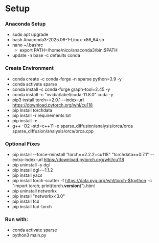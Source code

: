 # Setup
### Anaconda Setup
+ sudo apt upgrade
+ bash Anaconda3-2025.06-1-Linux-x86_64.sh
+ nano ~/.bashrc
    + export PATH=/home/nico/anaconda3/bin:$PATH
+ update -n base -c defaults conda

### Create Environment
+ conda create -c conda-forge -n sparse python=3.9 -y
+ conda activate sparse
+ conda install -c conda-forge graph-tool=2.45 -y
+ conda install -c "nvidia/label/cuda-11.8.0" cuda -y
+ pip3 install torch==2.0.1 --index-url https://download.pytorch.org/whl/cu118
+ pip install torchdata
+ pip install -r requirements.txt
+ pip install -e .
+ g++ -O2 -std=c++11 -o sparse_diffusion/analysis/orca/orca sparse_diffusion/analysis/orca/orca.cpp

### Optional Fixes
+ pip install --force-reinstall "torch==2.2.2+cu118" "torchdata==0.7.1" --extra-index-url https://download.pytorch.org/whl/cu118
+ pip uninstall -y dgl
+ pip install dgl==1.1.2
+ pip install yacs
+ pip install torch-scatter -f https://data.pyg.org/whl/torch-$(python -c "import torch; print(torch.__version__)").html
+ pip uninstall networkx
+ pip install "networkx<3.0"
+ pip install fcd
+ pip install fcd-torch


### Run with:
+ conda activate sparse
+ python3 main.py
